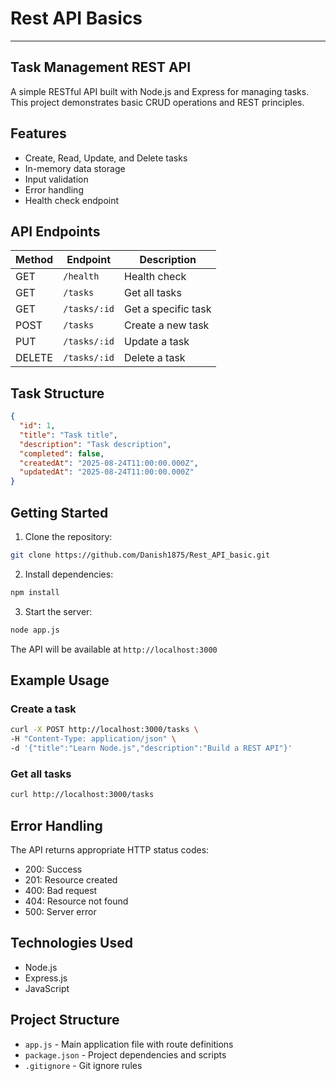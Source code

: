 # Rest API Basics
--------------
## Task Management REST API
A simple RESTful API built with Node.js and Express for managing tasks. This project demonstrates basic CRUD operations and REST principles.

## Features

- Create, Read, Update, and Delete tasks
- In-memory data storage
- Input validation
- Error handling
- Health check endpoint

## API Endpoints

| Method | Endpoint | Description |
|--------|----------|-------------|
| GET | `/health` | Health check |
| GET | `/tasks` | Get all tasks |
| GET | `/tasks/:id` | Get a specific task |
| POST | `/tasks` | Create a new task |
| PUT | `/tasks/:id` | Update a task |
| DELETE | `/tasks/:id` | Delete a task |

## Task Structure

```json
{
  "id": 1,
  "title": "Task title",
  "description": "Task description",
  "completed": false,
  "createdAt": "2025-08-24T11:00:00.000Z",
  "updatedAt": "2025-08-24T11:00:00.000Z"
}
```

## Getting Started

1. Clone the repository:
```bash
git clone https://github.com/Danish1875/Rest_API_basic.git
```

2. Install dependencies:
```bash
npm install
```

3. Start the server:
```bash
node app.js
```

The API will be available at `http://localhost:3000`

## Example Usage

### Create a task
```bash
curl -X POST http://localhost:3000/tasks \
-H "Content-Type: application/json" \
-d '{"title":"Learn Node.js","description":"Build a REST API"}'
```

### Get all tasks
```bash
curl http://localhost:3000/tasks
```

## Error Handling

The API returns appropriate HTTP status codes:
- 200: Success
- 201: Resource created
- 400: Bad request
- 404: Resource not found
- 500: Server error

## Technologies Used

- Node.js
- Express.js
- JavaScript

## Project Structure

- `app.js` - Main application file with route definitions
- `package.json` - Project dependencies and scripts
- `.gitignore` - Git ignore rules
